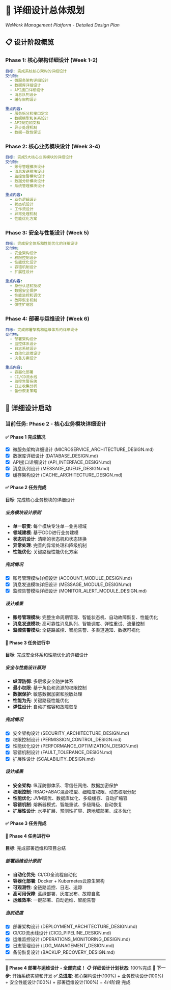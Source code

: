 # 🎯 详细设计总体规划
*WeWork Management Platform - Detailed Design Plan*

## 📋 设计阶段概览

### Phase 1: 核心架构详细设计 (Week 1-2)
```yaml
目标: 完成系统核心架构的详细设计
交付物:
  - 微服务架构详细设计
  - 数据库详细设计
  - API接口详细设计
  - 消息队列设计
  - 缓存架构设计

重点内容:
  - 服务拆分和接口定义
  - 数据模型和关系设计
  - API规范和文档
  - 异步处理机制
  - 数据一致性保证
```

### Phase 2: 核心业务模块设计 (Week 3-4)
```yaml
目标: 完成5大核心业务模块的详细设计
交付物:
  - 账号管理模块设计
  - 消息发送模块设计
  - 监控告警模块设计
  - 数据分析模块设计
  - 系统管理模块设计

重点内容:
  - 业务逻辑设计
  - 状态机设计
  - 工作流设计
  - 异常处理机制
  - 性能优化方案
```

### Phase 3: 安全与性能设计 (Week 5)
```yaml
目标: 完成安全体系和性能优化的详细设计
交付物:
  - 安全架构设计
  - 权限控制设计
  - 性能优化设计
  - 容错机制设计
  - 扩展性设计

重点内容:
  - 身份认证和授权
  - 数据安全保护
  - 性能监控和调优
  - 故障恢复机制
  - 弹性扩缩容
```

### Phase 4: 部署与运维设计 (Week 6)
```yaml
目标: 完成部署架构和运维体系的详细设计
交付物:
  - 部署架构设计
  - 监控体系设计
  - 日志系统设计
  - 自动化运维设计
  - 灾备方案设计

重点内容:
  - 容器化部署
  - CI/CD流水线
  - 监控告警系统
  - 日志收集分析
  - 备份恢复策略
```

## 🚀 详细设计启动

### 当前任务: Phase 2 - 核心业务模块详细设计

#### ✅ Phase 1 完成情况
- [x] 微服务架构详细设计 (MICROSERVICE_ARCHITECTURE_DESIGN.md)
- [x] 数据库详细设计 (DATABASE_DESIGN.md) 
- [x] API接口详细设计 (API_INTERFACE_DESIGN.md)
- [x] 消息队列设计 (MESSAGE_QUEUE_DESIGN.md)
- [x] 缓存架构设计 (CACHE_ARCHITECTURE_DESIGN.md)

#### ✅ Phase 2 任务完成
**目标**: 完成核心业务模块的详细设计

##### 业务模块设计原则
- **单一职责**: 每个模块专注单一业务领域
- **领域建模**: 基于DDD进行业务建模
- **状态机设计**: 清晰的状态机和状态转换
- **异常处理**: 完善的异常处理和降级机制
- **性能优化**: 关键路径性能优化方案

##### 完成情况
- [x] 账号管理模块详细设计 (ACCOUNT_MODULE_DESIGN.md)
- [x] 消息发送模块详细设计 (MESSAGE_MODULE_DESIGN.md)
- [x] 监控告警模块详细设计 (MONITOR_ALERT_MODULE_DESIGN.md)

##### 设计成果
- **账号管理模块**: 完整生命周期管理、智能状态机、自动故障恢复、性能优化
- **消息发送模块**: 高可靠性消息队列、智能调度、弹性重试、流量控制
- **监控告警模块**: 全链路监控、智能告警、多渠道通知、数据可视化

#### 🚀 Phase 3 任务进行中
**目标**: 完成安全体系和性能优化的详细设计

##### 安全与性能设计原则
- **纵深防御**: 多层级安全防护体系
- **最小权限**: 基于角色和资源的权限控制
- **数据保护**: 敏感数据加密和脱敏处理
- **性能为先**: 关键路径性能优化
- **弹性设计**: 自动扩缩容和故障恢复

##### 完成情况
- [x] 安全架构设计 (SECURITY_ARCHITECTURE_DESIGN.md)
- [x] 权限控制设计 (PERMISSION_CONTROL_DESIGN.md)
- [x] 性能优化设计 (PERFORMANCE_OPTIMIZATION_DESIGN.md)
- [x] 容错机制设计 (FAULT_TOLERANCE_DESIGN.md)
- [x] 扩展性设计 (SCALABILITY_DESIGN.md)

##### 设计成果
- **安全架构**: 纵深防御体系、零信任网络、数据加密保护
- **权限控制**: RBAC+ABAC混合模型、细粒度权限、动态权限分配
- **性能优化**: JVM调优、数据库优化、多级缓存、自动扩缩容
- **容错机制**: 熔断器模式、智能重试、多级降级、自动恢复
- **扩展性设计**: 水平扩展、预测性扩容、跨地域部署、成本优化

#### ✅ Phase 3 任务完成

#### 🚀 Phase 4 任务进行中
**目标**: 完成部署运维和项目总结

##### 部署运维设计原则
- **自动化优先**: CI/CD全流程自动化
- **容器化部署**: Docker + Kubernetes云原生架构
- **可观测性**: 全链路监控、日志、追踪
- **高可用保障**: 蓝绿部署、灰度发布、故障自愈
- **运维效率**: 一键部署、自动运维、智能告警

##### 当前进度
- [x] 部署架构设计 (DEPLOYMENT_ARCHITECTURE_DESIGN.md)
- [x] CI/CD流水线设计 (CICD_PIPELINE_DESIGN.md)
- [x] 运维监控设计 (OPERATIONS_MONITORING_DESIGN.md)
- [x] 日志管理设计 (LOG_MANAGEMENT_DESIGN.md)
- [x] 备份恢复设计 (BACKUP_RECOVERY_DESIGN.md)

---

**🎉 Phase 4 部署与运维设计 - 全部完成！**
**📋 详细设计计划状态**: 100%完成
**🚀 下一步**: 开始系统实施和开发
**✅ 总进度**: 核心架构设计(100%) + 业务模块设计(100%) + 安全性能设计(100%) + 部署运维设计(100%) = 4/4阶段 完成 